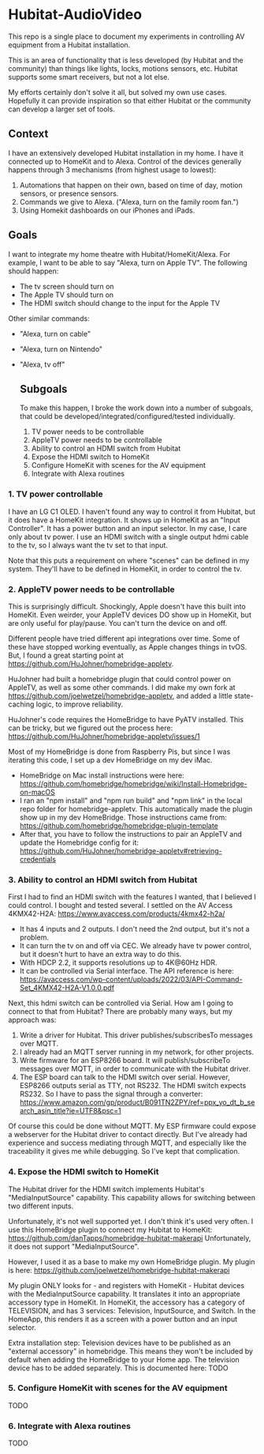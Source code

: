 # Hubitat-AudioVideo
This repo is a single place to document my experiments in controlling AV equipment from a Hubitat installation.

This is an area of functionality that is less developed (by Hubitat and the community) than things like lights, locks, motions sensors, etc.  Hubitat supports some smart receivers, but not a lot else.

My efforts certainly don't solve it all, but solved my own use cases.  Hopefully it can provide inspiration so that either Hubitat or the community can develop a larger set of tools.

## Context
I have an extensively developed Hubitat installation in my home.  I have it connected up to HomeKit and to Alexa.  Control of the devices generally happens through 3 mechanisms (from highest usage to lowest):

1. Automations that happen on their own, based on time of day, motion sensors, or presence sensors.
2. Commands we give to Alexa.  ("Alexa, turn on the family room fan.")
3. Using Homekit dashboards on our iPhones and iPads.

## Goals
I want to integrate my home theatre with Hubitat/HomeKit/Alexa.  For example, I want to be able to say "Alexa, turn on Apple TV".  The following should happen:

- The tv screen should turn on
- The Apple TV should turn on
- The HDMI switch should change to the input for the Apple TV

Other similar commands:
- "Alexa, turn on cable"
- "Alexa, turn on Nintendo"
- "Alexa, tv off"

  ## Subgoals
  To make this happen, I broke the work down into a number of subgoals, that could be developed/integrated/configured/tested individually.

  1. TV power needs to be controllable
  2. AppleTV power needs to be controllable
  3. Ability to control an HDMI switch from Hubitat
  4. Expose the HDMI switch to HomeKit
  5. Configure HomeKit with scenes for the AV equipment
  6. Integrate with Alexa routines
 
### 1. TV power controllable

I have an LG C1 OLED. I haven't found any way to control it from Hubitat, but it does have a HomeKit integration.  It shows up in HomeKit as an "Input Controller".  It has a power button and an input selector.  In my case, I care only about tv power.  I use an HDMI switch with a single output hdmi cable to the tv, so I always want the tv set to that input.

Note that this puts a requirement on where "scenes" can be defined in my system.  They'll have to be defined in HomeKit, in order to control the tv.

### 2. AppleTV power needs to be controllable

This is surprisingly difficult.  Shockingly, Apple doesn't have this built into HomeKit.  Even weirder, your AppleTV devices DO show up in HomeKit, but are only useful for play/pause.  You can't turn the device on and off.

Different people have tried different api integrations over time.  Some of these have stopped working eventually, as Apple changes things in tvOS.  But, I found a great starting point at https://github.com/HuJohner/homebridge-appletv.

HuJohner had built a homebridge plugin that could control power on AppleTV, as well as some other commands.  I did make my own fork at https://github.com/joelwetzel/homebridge-appletv, and added a little state-caching logic, to improve reliability.

HuJohner's code requires the HomeBridge to have PyATV installed.  This can be tricky, but we figured out the process here:  https://github.com/HuJohner/homebridge-appletv/issues/1

Most of my HomeBridge is done from Raspberry Pis, but since I was iterating this code, I set up a dev HomeBridge on my dev iMac.

- HomeBridge on Mac install instructions were here:  https://github.com/homebridge/homebridge/wiki/Install-Homebridge-on-macOS
- I ran an "npm install" and "npm run build" and "npm link" in the local repo folder for homebridge-appletv.  This automatically made the plugin show up in my dev HomeBridge.  Those instructions came from: https://github.com/homebridge/homebridge-plugin-template
- After that, you have to follow the instructions to pair an AppleTV and update the Homebridge config for it: https://github.com/HuJohner/homebridge-appletv#retrieving-credentials

### 3. Ability to control an HDMI switch from Hubitat

First I had to find an HDMI switch with the features I wanted, that I believed I could control.  I bought and tested several.  I settled on the AV Access 4KMX42-H2A:  https://www.avaccess.com/products/4kmx42-h2a/

- It has 4 inputs and 2 outputs.  I don't need the 2nd output, but it's not a problem.
- It can turn the tv on and off via CEC.  We already have tv power control, but it doesn't hurt to have an extra way to do this.
- With HDCP 2.2, it supports resolutions up to 4K@60Hz HDR.
- It can be controlled via Serial interface.  The API reference is here:  https://avaccess.com/wp-content/uploads/2022/03/API-Command-Set_4KMX42-H2A-V1.0.0.pdf

Next, this hdmi switch can be controlled via Serial.  How am I going to connect to that from Hubitat?  There are probably many ways, but my approach was:

1. Write a driver for Hubitat.  This driver publishes/subscribesTo messages over MQTT.
2. I already had an MQTT server running in my network, for other projects.
3. Write firmware for an ESP8266 board.  It will publish/subscribeTo messages over MQTT, in order to communicate with the Hubitat driver.
4. The ESP board can talk to the HDMI switch over serial.  However, ESP8266 outputs serial as TTY, not RS232.  The HDMI switch expects RS232.  So I have to pass the signal through a converter:  https://www.amazon.com/gp/product/B091TN2ZPY/ref=ppx_yo_dt_b_search_asin_title?ie=UTF8&psc=1

Of course this could be done without MQTT.  My ESP firmware could expose a webserver for the Hubitat driver to contact directly.  But I've already had experience and success mediating through MQTT, and especially like the traceability it gives me while debugging.  So I've kept that complication.

### 4. Expose the HDMI switch to HomeKit

The Hubitat driver for the HDMI switch implements Hubitat's "MediaInputSource" capability.  This capability allows for switching between two different inputs.

Unfortunately, it's not well supported yet.  I don't think it's used very often.  I use this HomeBridge plugin to connect my Hubitat to HomeKit:  https://github.com/danTapps/homebridge-hubitat-makerapi  Unfortunately, it does not support "MediaInputSource".

However, I used it as a base to make my own HomeBridge plugin.  My plugin is here:  https://github.com/joelwetzel/homebridge-hubitat-makerapi

My plugin ONLY looks for - and registers with HomeKit - Hubitat devices with the MediaInputSource capability. It translates it into an appropriate accessory type in HomeKit.  In HomeKit, the accessory has a category of TELEVISION, and has 3 services:  Television, InputSource, and Switch.  In the HomeApp, this renders it as a screen with a power button and an input selector.

Extra installation step:  Television devices have to be published as an "external accessory" in homebridge.  This means they won't be included by default when adding the HomeBridge to your Home app.  The television device has to be added separately.  This is documented here: TODO

### 5. Configure HomeKit with scenes for the AV equipment

TODO

### 6. Integrate with Alexa routines

TODO




